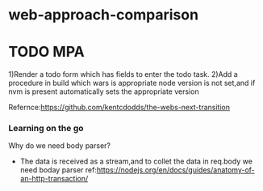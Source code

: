 # web-approach-comparison


# TODO MPA
1)Render a todo form which has fields to enter the todo task.
2)Add a procedure in build which wars is appropriate node version is not set,and if nvm is present automatically sets the appropriate version




Refernce:https://github.com/kentcdodds/the-webs-next-transition



### Learning on the go
Why do we need body parser?
- The data is received as a stream,and to collet the data in req.body we need boday parser
ref:https://nodejs.org/en/docs/guides/anatomy-of-an-http-transaction/




